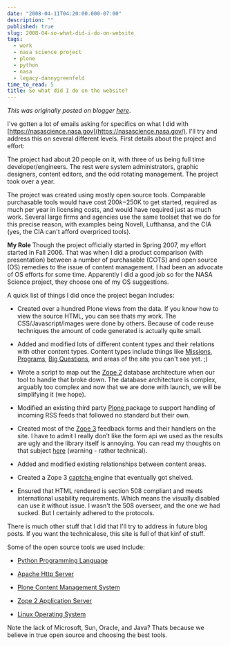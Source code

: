 ```yaml
---
date: "2008-04-11T04:20:00.000-07:00"
description: ""
published: true
slug: 2008-04-so-what-did-i-do-on-website
tags:
  - work
  - nasa science project
  - plone
  - python
  - nasa
  - legacy-dannygreenfeld
time_to_read: 5
title: So what did I do on the website?
---
```


_This was originally posted on blogger [here](https://dannygreenfeld.blogspot.com/2008/04/so-what-did-i-do-on-website.html)_.

I've gotten a lot of emails asking for specifics on what I did with [https://nasascience.nasa.gov](https://nasascience.nasa.gov/). I'll try and address this on several different levels. First details about the project and effort:

The project had about 20 people on it, with three of us being full time developer/engineers. The rest were system administrators, graphic designers, content editors, and the odd rotating management. The project took over a year.

The project was created using mostly open source tools. Comparable purchasable tools would have cost $200k-$250K to get started, required as much per year in licensing costs, and would have required just as much work. Several large firms and agencies use the same toolset that we do for this precise reason, with examples being Novell, Lufthansa, and the CIA (yes, the CIA can't afford overpriced tools).

<span style="font-weight: bold;">My Role
</span>Though the project officially started in Spring 2007, my effort started in Fall 2006. That was when I did a product comparison (with presentation) between a number of purchasable (COTS) and open source (OS) remedies to the issue of content management. I had been an advocate of OS efforts for some time. Apparently I did a good job so for the NASA Science project, they choose one of my OS suggestions.

A quick list of things I did once the project began includes:

- Created over a hundred Plone views from the data. If you know how to view the source HTML, you can see thats my work. The CSS/Javascript/images were done by others. Because of code reuse techniques the amount of code generated is actually quite small.

- Added and modified lots of different content types and their relations with other content types. Content types include things like [Missions](https://nasascience.nasa.gov/missions), [Programs](https://nasascience.nasa.gov/programs), [Big Questions](https://nasascience.nasa.gov/big-questions), and areas of the site you can't see yet. ;)

- Wrote a script to map out the [Zope 2](https://en.wikipedia.org/wiki/Zope) database architecture when our tool to handle that broke down. The database architecture is complex, arguably too complex and now that we are done with launch, we will be simplifying it (we hope).

- Modified an existing third party [Plone ](https://en.wikipedia.org/wiki/Plone_%28software%29)package to support handling of incoming RSS feeds that followed no standard but their own.
- Created most of the [Zope 3](https://en.wikipedia.org/wiki/Zope_3) feedback forms and their handlers on the site. I have to admit I really don't like the form api we used as the results are ugly and the library itself is annoying. You can read my thoughts on that subject [here](https://pydanny.blogspot.com/2008/04/issues-with-zopeformlib.html) (warning - rather technical).

- Added and modified existing relationships between content areas.

- Created a Zope 3 [captcha ](https://en.wikipedia.org/wiki/Captcha)engine that eventually got shelved.

- Ensured that HTML rendered is section 508 compliant and meets international usability requirements. Which means the visually disabled can use it without issue. I wasn't the 508 overseer, and the one we had sucked. But I certainly adhered to the protocols.

There is much other stuff that I did that I'll try to address in future blog posts. If you want the technicalese, this site is full of that kinf of stuff.

Some of the open source tools we used include:

- [Python Programming Language
  ](https://python.org/)
- [Apache Http Server](https://httpd.apache.org/)

- [Plone Content Management System
  ](https://plone.org/)
- [Zope 2 Application Server
  ](https://wiki.zope.org/zope2/Zope2Wiki)
- [Linux Operating System](https://www.linux.org/)

Note the lack of Microsoft, Sun, Oracle, and Java? Thats because we believe in true open source and choosing the best tools.
